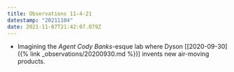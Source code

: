 ```yaml
---
title: Observations 11-4-21
datestamp: "20211104"
date: 2021-11-07T21:42:07.879Z
---
```

- Imagining the *Agent Cody Banks*-esque lab where Dyson [[2020-09-30]({% link _observations/20200930.md %})] invents new air-moving products.